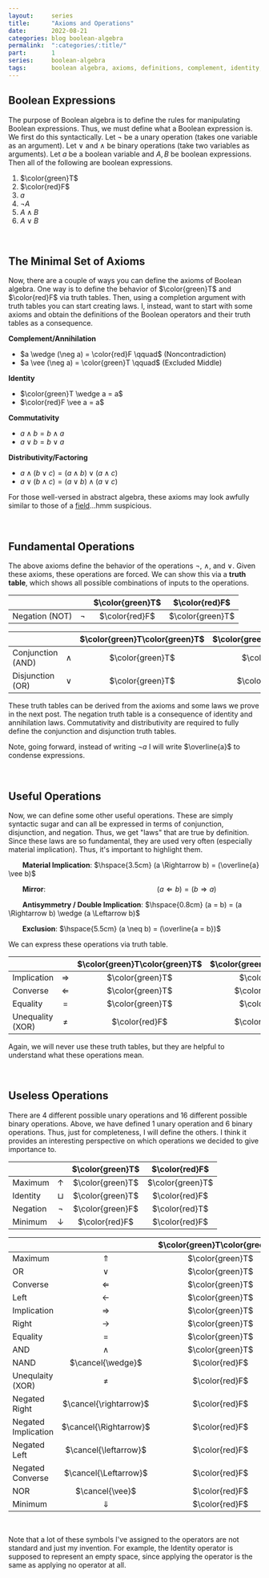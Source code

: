 ```yaml
---
layout:     series
title:      "Axioms and Operations"
date:       2022-08-21
categories: blog boolean-algebra
permalink:  ":categories/:title/"
part:       1
series:     boolean-algebra
tags:       boolean algebra, axioms, definitions, complement, identity, commutativity, distributivity
---
```


## Boolean Expressions

The purpose of Boolean algebra is to define the rules for manipulating Boolean expressions. Thus, we must define what a Boolean expression is. We first do this syntactically. Let $\neg$ be a unary operation (takes one variable as an argument). Let $\vee$ and $\wedge$ be binary operations (take two variables as arguments). Let $a$ be a boolean variable and $A, B$ be boolean expressions. Then all of the following are boolean expressions.

1. $\color{green}T$ 
2. $\color{red}F$
3. $a$
4. $\neg A$
5. $A \wedge B$
6. $A \vee B$

<br>

## The Minimal Set of Axioms

Now, there are a couple of ways you can define the axioms of Boolean algebra. One way is to define the behavior of $\color{green}T$ and $\color{red}F$ via truth tables. Then, using a completion argument with truth tables you can start creating laws. I, instead, want to start with some axioms and obtain the definitions of the Boolean operators and their truth tables as a consequence.

**Complement/Annihilation**
  * $a \wedge (\neg a) = \color{red}F \qquad$ (Noncontradiction)
  * $a \vee (\neg a) = \color{green}T \qquad$ (Excluded Middle)

**Identity**
  * $\color{green}T \wedge a = a$
  * $\color{red}F \vee a = a$

**Commutativity**
  * $a \wedge b = b \wedge a$
  * $a \vee b = b \vee a$

**Distributivity/Factoring**
  * $a \wedge (b \vee c) = (a \wedge b) \vee (a \wedge c)$
  * $a \vee (b \wedge c) = (a \vee b) \wedge (a \vee c)$


For those well-versed in abstract algebra, these axioms may look awfully similar to those of a [field](http://people.reed.edu/~mayer/math112.html/html1/node16.html)...hmm suspicious.

<br>

## Fundamental Operations

The above axioms define the behavior of the operations $\neg$, $\wedge$, and $\vee$. Given these axioms, these operations are forced. We can show this via a **truth table**, which shows all possible combinations of inputs to the operations.

|                |        | $\color{green}T$ | $\color{red}F$   |
|----------------|:------:|:----------------:|:----------------:|
| Negation (NOT) | $\neg$ | $\color{red}F$   | $\color{green}T$ |

|                   |          | $\color{green}T\color{green}T$ | $\color{green}T\color{red}F$ | $\color{red}F\color{green}T$ | $\color{red}F\color{red}F$ |
|-------------------|:--------:|:------------------------------:|:----------------------------:|:----------------------------:|:--------------------------:|
| Conjunction (AND) | $\wedge$ | $\color{green}T$               | $\color{red}F$               | $\color{red}F$               | $\color{red}F$             |
| Disjunction (OR)  | $\vee$   | $\color{green}T$               | $\color{green}T$             | $\color{green}T$             | $\color{red}F$             |

These truth tables can be derived from the axioms and some laws we prove in the next post. The negation truth table is a consequence of identity and annihilation laws. Commutativity and distributivity are required to fully define the conjunction and disjunction truth tables.

Note, going forward, instead of writing $\neg a$ I will write $\overline{a}$ to condense expressions.

<br>

## Useful Operations

Now, we can define some other useful operations. These are simply syntactic sugar and can all be expressed in terms of conjunction, disjunction, and negation. Thus, we get "laws" that are true by definition. Since these laws are so fundamental, they are used very often (especially material implication). Thus, it's important to highlight them.

&emsp;&emsp;**Material Implication**: $\hspace{3.5cm} (a \Rightarrow b) = (\overline{a} \vee b)$

&emsp;&emsp;**Mirror**: $\hspace{6cm} (a \Leftarrow b) = (b \Rightarrow a)$

&emsp;&emsp;**Antisymmetry / Double Implication**: $\hspace{0.8cm} (a = b) = (a \Rightarrow b) \wedge (a \Leftarrow b)$

&emsp;&emsp;**Exclusion**: $\hspace{5.5cm} (a \neq b) = (\overline{a = b})$

We can express these operations via truth table.

|                   |                 | $\color{green}T\color{green}T$ | $\color{green}T\color{red}F$ | $\color{red}F\color{green}T$ | $\color{red}F\color{red}F$ |
|-------------------|:---------------:|:------------------------------:|:----------------------------:|:----------------------------:|:--------------------------:|
| Implication       | $\Rightarrow$   | $\color{green}T$               | $\color{red}F$               | $\color{green}T$             | $\color{green}T$           |
| Converse          | $\Leftarrow$    | $\color{green}T$               | $\color{green}T$             | $\color{red}F$               | $\color{green}T$           |
| Equality          | $=$             | $\color{green}T$               | $\color{red}F$               | $\color{red}F$               | $\color{green}T$           |
| Unequality (XOR)  | $\neq$          | $\color{red}F$                 | $\color{green}T$             | $\color{green}T$             | $\color{red}F$             |

Again, we will never use these truth tables, but they are helpful to understand what these operations mean. 

<br>

## Useless Operations

There are $4$ different possible unary operations and $16$ different possible binary operations. Above, we have defined $1$ unary operation and $6$ binary operations. Thus, just for completeness, I will define the others. I think it provides an interesting perspective on which operations we decided to give importance to.

|                 |                 | $\color{green}T$  | $\color{red}F$    |
|-----------------|:---------------:|:-----------------:|:-----------------:|
| Maximum         | $\uparrow$      | $\color{green}T$  | $\color{green}T$  |
| Identity        | $\sqcup$        | $\color{green}T$  | $\color{red}F$    |
| Negation        | $\neg$          | $\color{green}F$  | $\color{red}T$    |
| Minimum         | $\downarrow$    | $\color{red}F$    | $\color{red}F$    |


|                     |                         | $\color{green}T\color{green}T$ | $\color{green}T\color{red}F$ | $\color{red}F\color{green}T$ | $\color{red}F\color{red}F$ |
|---------------------|:-----------------------:|:------------------------------:|:----------------------------:|:----------------------------:|:--------------------------:|
| Maximum             | $\Uparrow$              | $\color{green}T$ | $\color{green}T$ | $\color{green}T$ | $\color{green}T$ |
| OR                  | $\vee$                  | $\color{green}T$ | $\color{green}T$ | $\color{green}T$ | $\color{red}F$   |
| Converse            | $\Leftarrow$            | $\color{green}T$ | $\color{green}T$ | $\color{red}F$   | $\color{green}T$ | 
| Left                | $\leftarrow$            | $\color{green}T$ | $\color{green}T$ | $\color{red}F$   | $\color{red}F$   |
| Implication         | $\Rightarrow$           | $\color{green}T$ | $\color{red}F$   | $\color{green}T$ | $\color{green}T$ |
| Right               | $\rightarrow$           | $\color{green}T$ | $\color{red}F$   | $\color{green}T$ | $\color{red}F$   |
| Equality            | $=$                     | $\color{green}T$ | $\color{red}F$   | $\color{red}F$   | $\color{green}T$ | 
| AND                 | $\wedge$                | $\color{green}T$ | $\color{red}F$   | $\color{red}F$   | $\color{red}F$   |
| NAND                | $\cancel{\wedge}$       | $\color{red}F$   | $\color{green}T$ | $\color{green}T$ | $\color{green}T$ |
| Unequlaity (XOR)    | $\neq$                  | $\color{red}F$   | $\color{green}T$ | $\color{green}T$ | $\color{red}F$   |
| Negated Right       | $\cancel{\rightarrow}$  | $\color{red}F$   | $\color{green}T$ | $\color{red}F$   | $\color{green}T$ | 
| Negated Implication | $\cancel{\Rightarrow}$  | $\color{red}F$   | $\color{green}T$ | $\color{red}F$   | $\color{red}F$   |
| Negated Left        | $\cancel{\leftarrow}$   | $\color{red}F$   | $\color{red}F$   | $\color{green}T$ | $\color{green}T$ |
| Negated Converse    | $\cancel{\Leftarrow}$   | $\color{red}F$   | $\color{red}F$   | $\color{green}T$ | $\color{red}F$   |
| NOR                 | $\cancel{\vee}$         | $\color{red}F$   | $\color{red}F$   | $\color{red}F$   | $\color{green}T$ | 
| Minimum             | $\Downarrow$            | $\color{red}F$   | $\color{red}F$   | $\color{red}F$   | $\color{red}F$   |

<br>

Note that a lot of these symbols I've assigned to the operators are not standard and just my invention. For example, the Identity operator is supposed to represent an empty space, since applying the operator is the same as applying no operator at all.